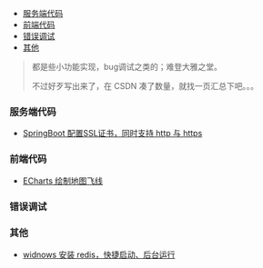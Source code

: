 <div class="catalog">

- [服务端代码](#t0)
- [前端代码](#t1)
- [错误调试](#t2)
- [其他](#t3)

</div>

> 都是些小功能实现，bug调试之类的；难登大雅之堂。
>
> 不过好歹写出来了，在 CSDN 凑了数量，就找一页汇总下吧。。。

### <span id="t0">服务端代码</span>

- <a href="https://blog.csdn.net/m0_46144826/article/details/107611359" target="_blank">SpringBoot 配置SSL证书，同时支持 http 与 https</a>


### <span id="t1">前端代码</span>

- <a href="https://blog.csdn.net/m0_46144826/article/details/107435819" target="_blank">ECharts 绘制地图飞线</a>


### <span id="t2">错误调试</span>


### <span id="t3">其他</span>

- <a href="https://blog.csdn.net/m0_46144826/article/details/106825426" target="_blank">widnows 安装 redis，快捷启动、后台运行</a>
